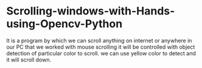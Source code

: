 # Scrolling-windows-with-Hands-using-Opencv-Python
It is a program by which we can scroll anything on internet or
anywhere in our PC that we worked with mouse scrolling it will be controlled with object detection of particular color to scroll.
we can use yellow color to detect and it will scroll down.
